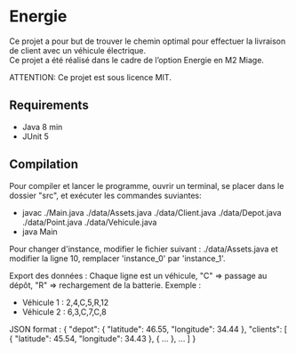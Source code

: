 # Energie

Ce projet a pour but de trouver le chemin optimal pour effectuer la livraison de client avec un véhicule électrique.  
Ce projet a été réalisé dans le cadre de l’option Energie en M2 Miage.


ATTENTION: Ce projet est sous licence MIT.

## Requirements

- Java 8 min
- JUnit 5

## Compilation

Pour compiler et lancer le programme, ouvrir un terminal, se placer dans le dossier "src", et exécuter les commandes suviantes:

- javac ./Main.java ./data/Assets.java ./data/Client.java ./data/Depot.java ./data/Point.java ./data/Vehicule.java  
- java Main

Pour changer d'instance, modifier le fichier suivant : ./data/Assets.java et modifier la ligne 10, remplacer 'instance_0' par 'instance_1'.

Export des données : 
Chaque ligne est un véhicule, "C" => passage au dépôt, "R" => rechargement de la batterie.
Exemple : 
- Véhicule 1 : 2,4,C,5,R,12
- Véhicule 2 : 6,3,C,7,C,8

JSON format : 
{
  "depot": {
    "latitude": 46.55,
    "longitude": 34.44
  },
  "clients": [
    {
      "latitude": 45.54,
      "longitude": 34.43
    },
    {
      ...
    },
    ...
  ]
}
